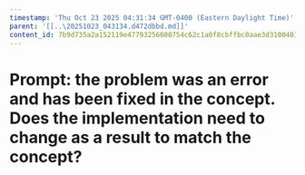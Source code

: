 ```yaml
---
timestamp: 'Thu Oct 23 2025 04:31:34 GMT-0400 (Eastern Daylight Time)'
parent: '[[..\20251023_043134.d472dbbd.md]]'
content_id: 7b9d735a2a152119e47793256600754c62c1a0f8cbffbc0aae3d310040131e87
---
```


# Prompt: the problem was an error and has been fixed in the concept. Does the implementation need to change as a result to match the concept?
